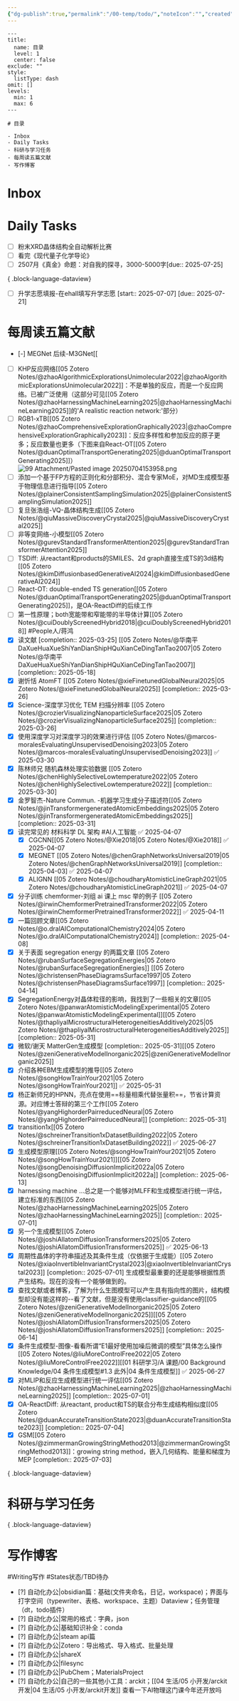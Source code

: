 ```yaml
---
{"dg-publish":true,"permalink":"/00-temp/todo/","noteIcon":"","created":"2025-02-15T23:41","updated":"2025-07-03T22:19"}
---
```



```insta-toc
---
title:
  name: 目录
  level: 1
  center: false
exclude: ""
style:
  listType: dash
omit: []
levels:
  min: 1
  max: 6
---

# 目录

- Inbox
- Daily Tasks
- 科研与学习任务
- 每周读五篇文献
- 写作博客
```
# Inbox
# Daily Tasks
- [ ] 粉末XRD晶体结构全自动解析比赛
- [ ] 看完《现代量子化学导论》
- [ ] 2507月《真金》命题：对自我的探寻，3000-5000字[due:: 2025-07-25]

{ .block-language-dataview}
- [ ] 升学志愿填报-在ehall填写升学志愿 [start:: 2025-07-07] [due:: 2025-07-21]


# 每周读五篇文献
- [-] MEGNet 后续-M3GNet[[
- [ ] KHP反应网络[[05 Zotero Notes/@zhaoAlgorithmicExplorationsUnimolecular2022\|@zhaoAlgorithmicExplorationsUnimolecular2022]]：不是单独的反应，而是一个反应网络。已被广泛使用（这部分可见[[05 Zotero Notes/@zhaoHarnessingMachineLearning2025\|@zhaoHarnessingMachineLearning2025]]的'A realistic reaction network:'部分）
- [ ] RGB1-xTB[[05 Zotero Notes/@zhaoComprehensiveExplorationGraphically2023\|@zhaoComprehensiveExplorationGraphically2023]]：反应多样性和参加反应的原子更多；反应数量也更多（下图来自React-OT[[05 Zotero Notes/@duanOptimalTransportGenerating2025\|@duanOptimalTransportGenerating2025]]） ![99 Attachment/Pasted image 20250704153958.png](/img/user/99%20Attachment/Pasted%20image%2020250704153958.png)
- [ ] 添加一个基于FP方程的正则化和分部积分、混合专家MoE，对MD生成模型基于物理信息进行指导[[05 Zotero Notes/@plainerConsistentSamplingSimulation2025\|@plainerConsistentSamplingSimulation2025]]
- [ ] 复旦张浩组-VQ-晶体结构生成[[05 Zotero Notes/@qiuMassiveDiscoveryCrystal2025\|@qiuMassiveDiscoveryCrystal2025]]
- [ ] 非等变网络-小模型[[05 Zotero Notes/@gurevStandardTransformerAttention2025\|@gurevStandardTransformerAttention2025]]
- [ ] TSDiff: 从reactant和products的SMILES、2d graph直接生成TS的3d结构[[05 Zotero Notes/@kimDiffusionbasedGenerativeAI2024\|@kimDiffusionbasedGenerativeAI2024]]
- [ ] React-OT: double-ended TS generation[[05 Zotero Notes/@duanOptimalTransportGenerating2025\|@duanOptimalTransportGenerating2025]]，是OA-ReactDiff的后续工作
- [ ] 第一性原理；both宽能带和窄能带的半导体计算[[05 Zotero Notes/@cuiDoublyScreenedHybrid2018\|@cuiDoublyScreenedHybrid2018]] #People人/蒋鸿
- [x] 读文献 [completion:: 2025-03-25]  [[05 Zotero Notes/@华南平DaXueHuaXueShiYanDianShipHQuXianCeDingTanTao2007\|05 Zotero Notes/@华南平DaXueHuaXueShiYanDianShipHQuXianCeDingTanTao2007]]  [completion:: 2025-05-18]
- [x] 谢忻恬 AtomFT [[05 Zotero Notes/@xieFinetunedGlobalNeural2025\|05 Zotero Notes/@xieFinetunedGlobalNeural2025]]  [completion:: 2025-03-26]
- [x] Science-深度学习优化 TEM 扫描分辨率 [[05 Zotero Notes/@crozierVisualizingNanoparticleSurface2025\|05 Zotero Notes/@crozierVisualizingNanoparticleSurface2025]]  [completion:: 2025-03-26]
- [x] 使用深度学习对深度学习的效果进行评估 [[05 Zotero Notes/@marcos-moralesEvaluatingUnsupervisedDenoising2023\|05 Zotero Notes/@marcos-moralesEvaluatingUnsupervisedDenoising2023]] ✅ 2025-03-30
- [x] 陈林师兄 随机森林处理实验数据 [[05 Zotero Notes/@chenHighlySelectiveLowtemperature2022\|05 Zotero Notes/@chenHighlySelectiveLowtemperature2022]]  [completion:: 2025-03-30]
- [x] 金罗智杰-Nature Commun. -机器学习生成分子描述符[[05 Zotero Notes/@jinTransformergeneratedAtomicEmbeddings2025\|05 Zotero Notes/@jinTransformergeneratedAtomicEmbeddings2025]]  [completion:: 2025-03-31]
- [x] 读完常见的 材料科学 DL 架构 #AI人工智能 ✅ 2025-04-07
    - [x] CGCNN[[05 Zotero Notes/@Xie2018\|05 Zotero Notes/@Xie2018]] ✅ 2025-04-07
    - [x] MEGNET [[05 Zotero Notes/@chenGraphNetworksUniversal2019\|05 Zotero Notes/@chenGraphNetworksUniversal2019]]  [completion:: 2025-04-03] ✅ 2025-04-07
    - [x] ALIGNN [[05 Zotero Notes/@choudharyAtomisticLineGraph2021\|05 Zotero Notes/@choudharyAtomisticLineGraph2021]] ✅ 2025-04-07
- [x] 分子训练 chemformer-刘组 ai 课上 msc 举的例子 [[05 Zotero Notes/@irwinChemformerPretrainedTransformer2022\|05 Zotero Notes/@irwinChemformerPretrainedTransformer2022]] ✅ 2025-04-11
- [x] 一篇回顾文章[[05 Zotero Notes/@o.dralAIComputationalChemistry2024\|05 Zotero Notes/@o.dralAIComputationalChemistry2024]]  [completion:: 2025-04-08]
- [x] 关于表面 segregation energy 的两篇文章 [[05 Zotero Notes/@rubanSurfaceSegregationEnergies\|05 Zotero Notes/@rubanSurfaceSegregationEnergies]] [[05 Zotero Notes/@christensenPhaseDiagramsSurface1997\|05 Zotero Notes/@christensenPhaseDiagramsSurface1997]]  [completion:: 2025-04-14]
- [x] SegregationEnergy对晶体粒径的影响，我找到了一些相关的文章[[05 Zotero Notes/@panwarAtomisticModelingExperimental\|05 Zotero Notes/@panwarAtomisticModelingExperimental]][[05 Zotero Notes/@thapliyalMicrostructuralHeterogeneitiesAdditively2025\|05 Zotero Notes/@thapliyalMicrostructuralHeterogeneitiesAdditively2025]]  [completion:: 2025-05-31]
- [x] 微软/谢天 MatterGen生成模型  [completion:: 2025-05-31][[05 Zotero Notes/@zeniGenerativeModelInorganic2025\|@zeniGenerativeModelInorganic2025]]
- [x] 介绍各种EBM生成模型的推导[[05 Zotero Notes/@songHowTrainYour2021\|05 Zotero Notes/@songHowTrainYour2021]] ✅ 2025-05-31
- [x] 杨正新师兄的HPNN，亮点在使用==标量相乘代替张量积==，节省计算资源。对应博士答辩的第三个工作[[05 Zotero Notes/@yangHighorderPairreducedNeural\|05 Zotero Notes/@yangHighorderPairreducedNeural]]  [completion:: 2025-05-31] 
- [x] transition1x[[05 Zotero Notes/@schreinerTransition1xDatasetBuilding2022\|05 Zotero Notes/@schreinerTransition1xDatasetBuilding2022]] ✅ 2025-06-27
- [x] 生成模型原理[[05 Zotero Notes/@songHowTrainYour2021\|05 Zotero Notes/@songHowTrainYour2021]][[05 Zotero Notes/@songDenoisingDiffusionImplicit2022a\|05 Zotero Notes/@songDenoisingDiffusionImplicit2022a]]  [completion:: 2025-06-13]
- [x] harnessing machine ...总之是一个能够对MLFF和生成模型进行统一评估，建立标准的东西[[05 Zotero Notes/@zhaoHarnessingMachineLearning2025\|05 Zotero Notes/@zhaoHarnessingMachineLearning2025]]  [completion:: 2025-07-01]
- [x] 另一个生成模型[[05 Zotero Notes/@joshiAllatomDiffusionTransformers2025\|05 Zotero Notes/@joshiAllatomDiffusionTransformers2025]] ✅ 2025-06-13
- [x] 周期性晶体的字符串描述及其条件生成（仅依据于生成能）[[05 Zotero Notes/@xiaoInvertibleInvariantCrystal2023\|@xiaoInvertibleInvariantCrystal2023]]  [completion:: 2025-07-01] 生成模型最重要的还是能够根据性质产生结构。现在的没有一个能够做到的。
- [x] 查找文献或者博客，了解为什么生图模型可以产生具有指向性的图片，结构模型却没有能这样的--看了文献，但是没有使用classifier-guidance的[[05 Zotero Notes/@zeniGenerativeModelInorganic2025\|05 Zotero Notes/@zeniGenerativeModelInorganic2025]][[05 Zotero Notes/@joshiAllatomDiffusionTransformers2025\|05 Zotero Notes/@joshiAllatomDiffusionTransformers2025]]  [completion:: 2025-06-14]
- [x] 条件生成模型-图像-看看所谓“E1最好使用加噪后微调的模型”具体怎么操作[[05 Zotero Notes/@liuMoreControlFree2022\|05 Zotero Notes/@liuMoreControlFree2022]][[01 科研学习/A 课题/00 Background Knowledge/04 条件生成模型#1.3 此外\|04 条件生成模型]] ✅ 2025-06-27
- [x] 对MLIP和反应生成模型进行统一评估[[05 Zotero Notes/@zhaoHarnessingMachineLearning2025\|@zhaoHarnessingMachineLearning2025]]  [completion:: 2025-07-01]
- [x] OA-ReactDiff: 从reactant, product和TS的联合分布生成结构相似度[[05 Zotero Notes/@duanAccurateTransitionState2023\|@duanAccurateTransitionState2023]]  [completion:: 2025-07-04]
- [x] GSM[[05 Zotero Notes/@zimmermanGrowingStringMethod2013\|@zimmermanGrowingStringMethod2013]]：growing string method，嵌入几何结构、能量和梯度为MEP  [completion:: 2025-07-03]

{ .block-language-dataview}

# 科研与学习任务

{ .block-language-dataview}
# 写作博客
#Writing写作 #States状态/TBD待办 
- [?] 自动化办公|obsidian篇：基础(文件夹命名，日记，workspace)；界面与打字空间（typewriter、表格、workspace、主题）Dataview；任务管理（dt，todo插件）
- [?] 自动化办公|常用的格式：字典，json
- [?] 自动化办公|基础知识补全：conda
- [?] 自动化办公|steam api篇
- [?] 自动化办公|Zotero：导出格式、导入格式、批量处理
- [?] 自动化办公|shareX
- [?] 自动化办公|filesync
- [?] 自动化办公|PubChem；MaterialsProject
- [?] 自动化办公|自己的一些其他小工具：arckit；[[04 生活/05 小开发/arckit开发\|04 生活/05 小开发/arckit开发]]
查看一下AI物理这门课今年还开放吗
